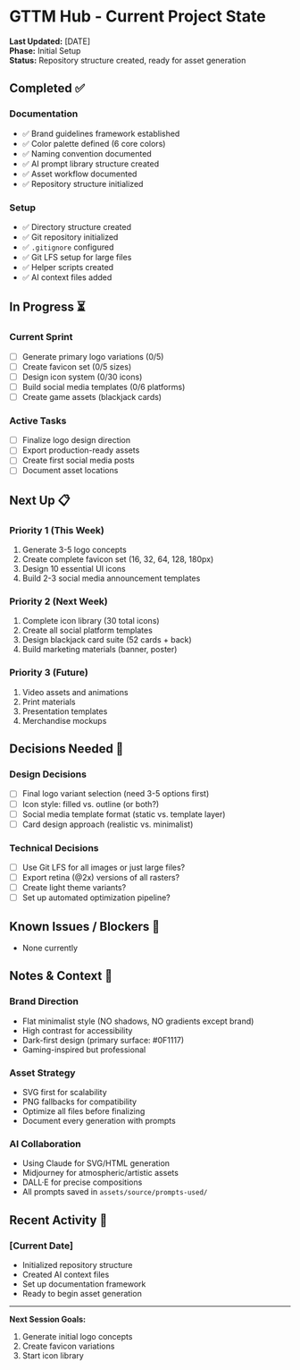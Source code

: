 # GTTM Hub - Current Project State

**Last Updated:** [DATE]  
**Phase:** Initial Setup  
**Status:** Repository structure created, ready for asset generation

## Completed ✅

### Documentation
- ✅ Brand guidelines framework established
- ✅ Color palette defined (6 core colors)
- ✅ Naming convention documented
- ✅ AI prompt library structure created
- ✅ Asset workflow documented
- ✅ Repository structure initialized

### Setup
- ✅ Directory structure created
- ✅ Git repository initialized
- ✅ `.gitignore` configured
- ✅ Git LFS setup for large files
- ✅ Helper scripts created
- ✅ AI context files added

## In Progress ⏳

### Current Sprint
- [ ] Generate primary logo variations (0/5)
- [ ] Create favicon set (0/5 sizes)
- [ ] Design icon system (0/30 icons)
- [ ] Build social media templates (0/6 platforms)
- [ ] Create game assets (blackjack cards)

### Active Tasks
- [ ] Finalize logo design direction
- [ ] Export production-ready assets
- [ ] Create first social media posts
- [ ] Document asset locations

## Next Up 📋

### Priority 1 (This Week)
1. Generate 3-5 logo concepts
2. Create complete favicon set (16, 32, 64, 128, 180px)
3. Design 10 essential UI icons
4. Build 2-3 social media announcement templates

### Priority 2 (Next Week)
1. Complete icon library (30 total icons)
2. Create all social platform templates
3. Design blackjack card suite (52 cards + back)
4. Build marketing materials (banner, poster)

### Priority 3 (Future)
1. Video assets and animations
2. Print materials
3. Presentation templates
4. Merchandise mockups

## Decisions Needed 🤔

### Design Decisions
- [ ] Final logo variant selection (need 3-5 options first)
- [ ] Icon style: filled vs. outline (or both?)
- [ ] Social media template format (static vs. template layer)
- [ ] Card design approach (realistic vs. minimalist)

### Technical Decisions
- [ ] Use Git LFS for all images or just large files?
- [ ] Export retina (@2x) versions of all rasters?
- [ ] Create light theme variants?
- [ ] Set up automated optimization pipeline?

## Known Issues / Blockers 🚧

- None currently

## Notes & Context 📝

### Brand Direction
- Flat minimalist style (NO shadows, NO gradients except brand)
- High contrast for accessibility
- Dark-first design (primary surface: #0F1117)
- Gaming-inspired but professional

### Asset Strategy
- SVG first for scalability
- PNG fallbacks for compatibility
- Optimize all files before finalizing
- Document every generation with prompts

### AI Collaboration
- Using Claude for SVG/HTML generation
- Midjourney for atmospheric/artistic assets
- DALL·E for precise compositions
- All prompts saved in `assets/source/prompts-used/`

## Recent Activity 📅

### [Current Date]
- Initialized repository structure
- Created AI context files
- Set up documentation framework
- Ready to begin asset generation

---

**Next Session Goals:**
1. Generate initial logo concepts
2. Create favicon variations
3. Start icon library
